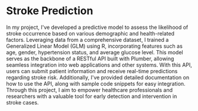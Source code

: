 # Stroke Prediction
In my project, I've developed a predictive model to assess the likelihood of stroke occurrence based on various demographic and health-related factors. Leveraging data from a comprehensive dataset, I trained a Generalized Linear Model (GLM) using R, incorporating features such as age, gender, hypertension status, and average glucose level. This model serves as the backbone of a RESTful API built with Plumber, allowing seamless integration into web applications and other systems. With this API, users can submit patient information and receive real-time predictions regarding stroke risk. Additionally, I've provided detailed documentation on how to use the API, along with sample code snippets for easy integration. Through this project, I aim to empower healthcare professionals and researchers with a valuable tool for early detection and intervention in stroke cases.
